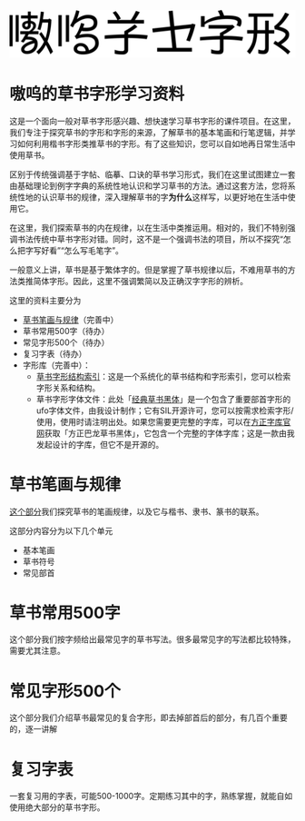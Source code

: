 ![嗷呜草书字形](src/logo.svg)

# 嗷呜的草书字形学习资料

这是一个面向一般对草书字形感兴趣、想快速学习草书字形的课件项目。在这里，我们专注于探究草书的字形和字形的来源，了解草书的基本笔画和行笔逻辑，并学习如何利用楷书字形类推草书的字形。有了这些知识，您可以自如地再日常生活中使用草书。

区别于传统强调基于字帖、临摹、口诀的草书学习形式，我们在这里试图建立一套由基础理论到例字字典的系统性地认识和学习草书的方法。通过这套方法，您将系统性地的认识草书的规律，深入理解草书的字**为什么**这样写，以更好地在生活中使用它。

在这里，我们探索草书的内在规律，以在生活中类推运用。相对的，我们不特别强调书法传统中草书字形对错。同时，这不是一个强调书法的项目，所以不探究“怎么把字写好看”“怎么写毛笔字”。

一般意义上讲，草书是基于繁体字的。但是掌握了草书规律以后，不难用草书的方法类推简体字形。因此，这里不强调繁简以及正确汉字字形的辨析。

这里的资料主要分为
* [草书笔画与规律](lessons-basic/README.md)（完善中）
* 草书常用500字（待办）
* 常见字形500个（待办）
* 复习字表（待办）
* 字形库（完善中）：
	* [草书字形结构索引](dictionary/README.md)：这是一个系统化的草书结构和字形索引，您可以检索字形关系和结构。
	* 草书字形字体文件：此处「[经典草书黑体](src/JingdianCaoshuHeiti.ufo)」是一个包含了重要部首字形的ufo字体文件，由我设计制作；它有SIL开源许可，您可以按需求检索字形/使用，使用时请注明出处。如果您需要更完整的字库，可以在[方正字库官网](https://www.foundertype.com)获取「方正巴龙草书黑体」，它包含一个完整的字体字库；这是一款由我发起设计的字库，但它不是开源的。

# 草书笔画与规律

[这个部分](lessons-basic/README.md)我们探究草书的笔画规律，以及它与楷书、隶书、篆书的联系。

这部分内容分为以下几个单元
* 基本笔画
* 草书符号
* 常见部首

# 草书常用500字

这个部分我们按字频给出最常见字的草书写法。很多最常见字的写法都比较特殊，需要尤其注意。

# 常见字形500个

这个部分我们介绍草书最常见的复合字形，即去掉部首后的部分，有几百个重要的，逐一讲解

# 复习字表

一套复习用的字表，可能500-1000字。定期练习其中的字，熟练掌握，就能自如使用绝大部分的草书字形。